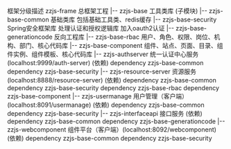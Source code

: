 框架分级描述
zzjs-frame             总框架工程
	|--  	zzjs-base                              工具类库
			(子模块)
			|--  zzjs-base-common              基础类库 包括基础工具类、redis缓存
			|--  zzjs-base-security            Spring安全框架库 处理认证和授权逻辑库 加入oauth2认证
			|--  zzjs-base-generationcode      反向工程库
			|--  zzjs-base-rbac                用户、角色、权限、岗位、机构、部门、核心代码库
			|--  zzjs-base-component           组件、站点、页面、目录、组件实例、组件模板、核心代码库
	|--     zzjs-authserver                         统一认证中心服务(localhost:9999/auth-server)
			(依赖)
			dependency  zzjs-base-common
			dependency  zzjs-base-security
	|--     zzjs-resource-server                    资源服务(localhost:8888/resource-server)
			(依赖)
			dependency  zzjs-base-common
			dependency  zzjs-base-security
			dependency  zzjs-base-rbac
			dependency  zzjs-base-component
	|--  	zzjs-usermanage				用户管理（客户端）(localhost:8091/usermanage)
			(依赖)
			dependency  zzjs-base-common
			dependency  zzjs-base-security
	|--  	zzjs-interfaceapi			接口服务
			(依赖)
			dependency  zzjs-base-common
			dependency  zzjs-base-generationcode
	|--  	zzjs-webcomponent			组件平台（客户端）(localhost:8092/webcomponent)
			(依赖)
			dependency  zzjs-base-common
			dependency  zzjs-base-security